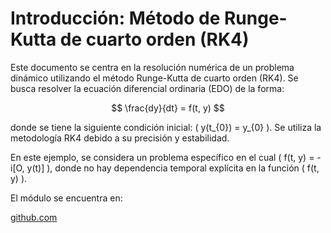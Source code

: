 # Introducción: Método de Runge-Kutta de cuarto orden (RK4)

Este documento se centra en la resolución numérica de un problema dinámico utilizando el método Runge-Kutta de cuarto orden (RK4). Se busca resolver la ecuación diferencial ordinaria (EDO) de la forma:
 
$$
\frac{dy}{dt} = f(t, y)
$$

donde se tiene la siguiente condición inicial: \( y(t_{0}) = y_{0} \). Se utiliza la metodología RK4 debido a su precisión y estabilidad.

En este ejemplo, se considera un problema específico en el cual \( f(t, y) = -i[O, y(t)] \), donde no hay dependencia temporal explícita en la función \( f(t, y) \).
 
El módulo se encuentra en:

[github.com](https://github.com/josuedelacruz19/M-todo-RK4)
